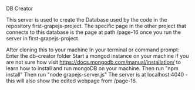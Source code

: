 DB Creator 

This server is used to create the Database used by the code in the repository first-grapejs-project. The specific page in the other project that connects to this database is the page at path /page-16 once you run the server in first-grapejs-project.

After cloning this to your machine
In your terminal or command prompt:
Enter the db-creator folder
Start a mongod instance on your machine if you are not sure how
visit https://docs.mongodb.com/manual/installation/ to learn how to install 
and run mongoDB on your machine.
Then run "npm install"
Then run "node grapejs-server.js"
The server is at localhost:4040 - this will also show the edited webpage from /page-16.
